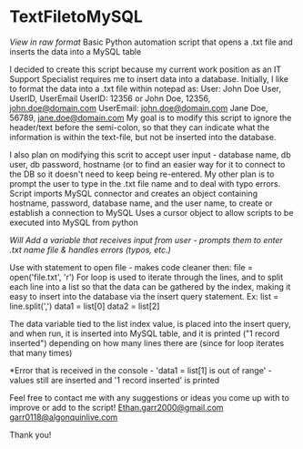 # TextFiletoMySQL
*View in raw format*
Basic Python automation script that opens a .txt file and inserts the data into a MySQL table

I decided to create this script because my current work position as an IT Support Specialist requires me to insert data into a database. Initially, I like to format the data into a .txt file within notepad as: 
            User: John Doe                                                                User, UserID, UserEmail
            UserID: 12356                                   or                           John Doe, 12356, john.doe@domain.com
            UserEmail: john.doe@domain.com                                               Jane Doe, 56789, jane.doe@domain.com 
My goal is to modify this script to ignore the header/text before the semi-colon, so that they can indicate what the information is within the text-file, but not be inserted into the database.

I also plan on modifying this scrit to accept user input - database name, db user, db password, hostname (or to find an easier way for it to connect to the DB so it doesn't need to keep being re-entered. My other plan is to prompt the user to type in the .txt file name and to deal with typo errors. 
Script imports MySQL connector and creates an object containing hostname, password, database name, and the user name, to create or establish a connection to MySQL
Uses a cursor object to allow scripts to be executed into MySQL from python

*Will Add a variable that receives input from user - prompts them to enter .txt name file & handles errors (typos, etc.)*

Use with statement to open file - makes code cleaner then: file = open('file.txt', 'r') 
For loop is used to iterate through the lines, and to split each line into a list so that the data can be gathered by the index, making it easy to insert into the database via the insert query statement. 
  Ex: list = line.split(',') 
      data1 = list[0]
      data2 = list[2]

The data variable tied to the list index value, is placed into the insert query, and when run, it is inserted into MySQL table, and it is printed ("1 record inserted") depending on how many lines there are (since for loop iterates that many times)

*Error that is received in the console - 'data1 = list[1] is out of range' - values still are inserted and '1 record inserted' is printed

Feel free to contact me with any suggestions or ideas you come up with to improve or add to the script!
              Ethan.garr2000@gmail.com  
              garr0118@algonquinlive.com
              
              
Thank you!
      
      
 
